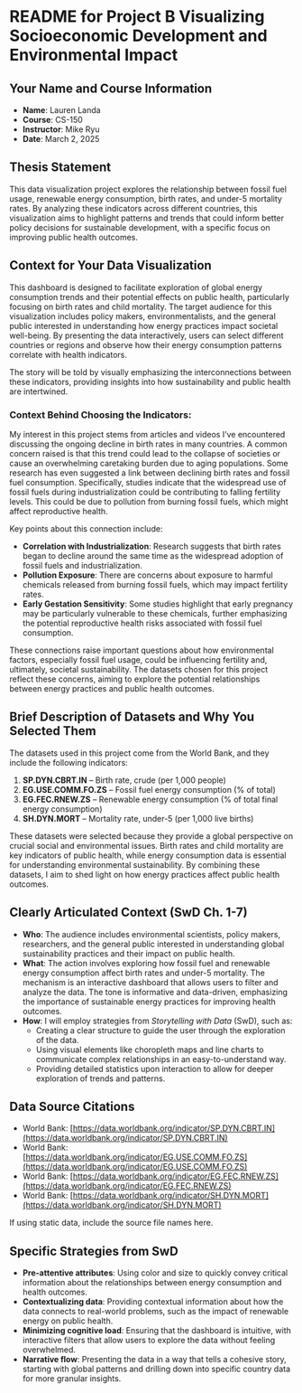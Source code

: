 # README for Project B Visualizing Socioeconomic Development and Environmental Impact

## Your Name and Course Information
- **Name**: Lauren Landa
- **Course**: CS-150
- **Instructor**: Mike Ryu
- **Date**: March 2, 2025

## Thesis Statement
This data visualization project explores the relationship between fossil fuel usage, renewable energy consumption, birth rates, and under-5 mortality rates. By analyzing these indicators across different countries, this visualization aims to highlight patterns and trends that could inform better policy decisions for sustainable development, with a specific focus on improving public health outcomes.

## Context for Your Data Visualization
This dashboard is designed to facilitate exploration of global energy consumption trends and their potential effects on public health, particularly focusing on birth rates and child mortality. The target audience for this visualization includes policy makers, environmentalists, and the general public interested in understanding how energy practices impact societal well-being. By presenting the data interactively, users can select different countries or regions and observe how their energy consumption patterns correlate with health indicators.

The story will be told by visually emphasizing the interconnections between these indicators, providing insights into how sustainability and public health are intertwined.

### Context Behind Choosing the Indicators:
My interest in this project stems from articles and videos I’ve encountered discussing the ongoing decline in birth rates in many countries. A common concern raised is that this trend could lead to the collapse of societies or cause an overwhelming caretaking burden due to aging populations. Some research has even suggested a link between declining birth rates and fossil fuel consumption. Specifically, studies indicate that the widespread use of fossil fuels during industrialization could be contributing to falling fertility levels. This could be due to pollution from burning fossil fuels, which might affect reproductive health.

Key points about this connection include:
- **Correlation with Industrialization**: Research suggests that birth rates began to decline around the same time as the widespread adoption of fossil fuels and industrialization.
- **Pollution Exposure**: There are concerns about exposure to harmful chemicals released from burning fossil fuels, which may impact fertility rates.
- **Early Gestation Sensitivity**: Some studies highlight that early pregnancy may be particularly vulnerable to these chemicals, further emphasizing the potential reproductive health risks associated with fossil fuel consumption.

These connections raise important questions about how environmental factors, especially fossil fuel usage, could be influencing fertility and, ultimately, societal sustainability. The datasets chosen for this project reflect these concerns, aiming to explore the potential relationships between energy practices and public health outcomes.

## Brief Description of Datasets and Why You Selected Them
The datasets used in this project come from the World Bank, and they include the following indicators:

1. **SP.DYN.CBRT.IN** – Birth rate, crude (per 1,000 people)
2. **EG.USE.COMM.FO.ZS** – Fossil fuel energy consumption (% of total)
3. **EG.FEC.RNEW.ZS** – Renewable energy consumption (% of total final energy consumption)
4. **SH.DYN.MORT** – Mortality rate, under-5 (per 1,000 live births)

These datasets were selected because they provide a global perspective on crucial social and environmental issues. Birth rates and child mortality are key indicators of public health, while energy consumption data is essential for understanding environmental sustainability. By combining these datasets, I aim to shed light on how energy practices affect public health outcomes.

## Clearly Articulated Context (SwD Ch. 1-7)
- **Who**: The audience includes environmental scientists, policy makers, researchers, and the general public interested in understanding global sustainability practices and their impact on public health.
- **What**: The action involves exploring how fossil fuel and renewable energy consumption affect birth rates and under-5 mortality. The mechanism is an interactive dashboard that allows users to filter and analyze the data. The tone is informative and data-driven, emphasizing the importance of sustainable energy practices for improving health outcomes.
- **How**: I will employ strategies from *Storytelling with Data* (SwD), such as:
  - Creating a clear structure to guide the user through the exploration of the data.
  - Using visual elements like choropleth maps and line charts to communicate complex relationships in an easy-to-understand way.
  - Providing detailed statistics upon interaction to allow for deeper exploration of trends and patterns.
  
## Data Source Citations
- World Bank: [https://data.worldbank.org/indicator/SP.DYN.CBRT.IN](https://data.worldbank.org/indicator/SP.DYN.CBRT.IN)
- World Bank: [https://data.worldbank.org/indicator/EG.USE.COMM.FO.ZS](https://data.worldbank.org/indicator/EG.USE.COMM.FO.ZS)
- World Bank: [https://data.worldbank.org/indicator/EG.FEC.RNEW.ZS](https://data.worldbank.org/indicator/EG.FEC.RNEW.ZS)
- World Bank: [https://data.worldbank.org/indicator/SH.DYN.MORT](https://data.worldbank.org/indicator/SH.DYN.MORT)

If using static data, include the source file names here.

## Specific Strategies from SwD
- **Pre-attentive attributes**: Using color and size to quickly convey critical information about the relationships between energy consumption and health outcomes.
- **Contextualizing data**: Providing contextual information about how the data connects to real-world problems, such as the impact of renewable energy on public health.
- **Minimizing cognitive load**: Ensuring that the dashboard is intuitive, with interactive filters that allow users to explore the data without feeling overwhelmed.
- **Narrative flow**: Presenting the data in a way that tells a cohesive story, starting with global patterns and drilling down into specific country data for more granular insights.
